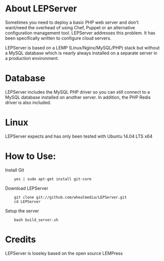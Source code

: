 About LEPServer
==============

Sometimes you need to deploy a basic PHP web server and don't want/need the overhead of using Chef, Puppet or an alternative configuration management tool. LEPServer addresses this problem. It has been specifically written to configure cloud servers.

LEPServer is based on a LEMP (Linux/Nginx/MySQL/PHP) stack but without a MySQL database which is nearly always installed on a separate server in a production environment.

Database
=======

LEPServer includes the MySQL PHP driver so you can still connect to a MySQL database installed on another server. In addition, the PHP Redis driver is also included.


Linux
=======

LEPServer expects and has only been tested with Ubuntu 14.04 LTS x64


How to Use:
========

Install Git

        yes | sudo apt-get install git-core

Download LEPServer

        git clone git://github.com/whealmedia/LEPServer.git
        cd LEPServer

Setup the server

        bash build_server.sh


Credits
===

LEPServer is loseley based on the open source LEMPress
